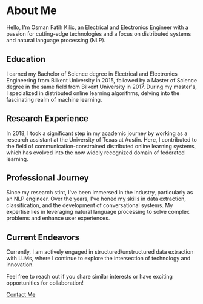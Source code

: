 # About Me

Hello, I'm Osman Fatih Kilic, an Electrical and Electronics Engineer with a passion for cutting-edge technologies and a focus on distributed systems and natural language processing (NLP).

## Education

I earned my Bachelor of Science degree in Electrical and Electronics Engineering from Bilkent University in 2015, followed by a Master of Science degree in the same field from Bilkent University in 2017. During my master's, I specialized in distributed online learning algorithms, delving into the fascinating realm of machine learning.

## Research Experience

In 2018, I took a significant step in my academic journey by working as a research assistant at the University of Texas at Austin. Here, I contributed to the field of communication-constrained distributed online learning systems, which has evolved into the now widely recognized domain of federated learning.

## Professional Journey

Since my research stint, I've been immersed in the industry, particularly as an NLP engineer. Over the years, I've honed my skills in data extraction, classification, and the development of conversational systems. My expertise lies in leveraging natural language processing to solve complex problems and enhance user experiences.

## Current Endeavors

Currently, I am actively engaged in structured/unstructured data extraction with LLMs, where I continue to explore the intersection of technology and innovation.

Feel free to reach out if you share similar interests or have exciting opportunities for collaboration!

[Contact Me](osmanfatihkilic@gmail.com)
